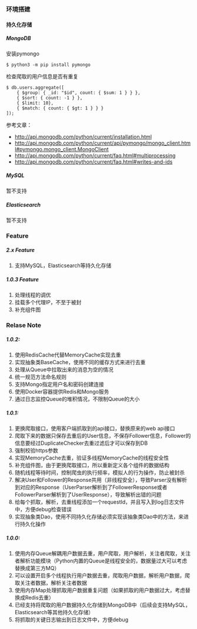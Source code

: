 ### 环境搭建

#### 持久化存储

##### MongoDB

安装pymongo

```
$ python3 -m pip install pymongo
```

检查爬取的用户信息是否有重复

```
$ db.users.aggregate([
    { $group: { _id: "$id", count: { $sum: 1 } } },
    { $sort: { count: -1 } },
    { $limit: 10},
    { $match: { count: { $gt: 1 } } }
]);
```

参考文章：

- http://api.mongodb.com/python/current/installation.html
- http://api.mongodb.com/python/current/api/pymongo/mongo_client.html#pymongo.mongo_client.MongoClient
- http://api.mongodb.com/python/current/faq.html#multiprocessing
- http://api.mongodb.com/python/current/faq.html#writes-and-ids

##### MySQL

暂不支持

##### Elasticsearch

暂不支持

### Feature

##### 2.x Feature

1. 支持MySQL，Elasticsearch等持久化存储

##### 1.0.3 Feature

1. 处理线程的调优
2. 挂载多个代理IP，不至于被封
3. 补充组件图

### Relase Note

##### 1.0.2:

1. 使用RedisCache代替MemoryCache实现去重
2. 实现抽象类BaseCache，使用不同的缓存方式来进行去重
3. 处理从Queue中拉取出来的消息为空的情况
4. 统一规范方法命名规则
5. 支持Mongo指定用户名和密码创建连接
6. 使用Docker容器提供Redis和Mongo服务
7. 通过日志监控Queue的堆积情况，不限制Queue的大小

##### 1.0.1:

1. 更换爬取接口，使用客户端抓取到的api接口，替换原来的web api接口
2. 爬取下来的数据只保存去重后的User信息，不保存Follower信息，Follower的信息要经过DuplicateChecker去重过滤后才可以保存到DB
3. 强制校验https参数
4. 实现MemoryCache去重，验证多线程MemoryCache的线程安全性
5. 补充组件图，由于更换爬取接口，所以重新定义各个组件的数据结构
6. 随机线程等待时间，控制爬虫的执行频率，模拟人的行为操作，防止被封杀
7. 解决User和Follower的Response共用（非线程安全），导致Parser没有解析到对应的Response（UserParser解析到了FollowerResponse或者FollowerParser解析到了UserResponse），导致解析出错的问题
8. 给每个抓取，解析，去重线程添加一个requestId，并且写入到log日志文件中，方便debug检查错误
9. 实现抽象类Dao，使用不同持久化存储必须实现该抽象类Dao中的方法，来进行持久化操作

##### 1.0.0:

1. 使用内存Queue解耦用户数据去重，用户爬取，用户解析，关注者爬取，关注者解析功能模块（Python内置的Queue是线程安全的，数据量过大可以考虑替换成第三方MQ）
2. 可以设置开启多个线程执行用户数据去重，爬取用户数据，解析用户数据，爬取关注者数据，解析关注者数据
3. 使用内存Map处理抓取用户数据重复问题（如果抓取的用户数据过大，考虑替换成Redis去重）
4. 已经支持将爬取的用户数据持久化存储到MongoDB中（后续会支持MySQL，Elasticsearch等其他持久化存储）
5. 将抓取的关键日志输出到日志文件中，方便debug

